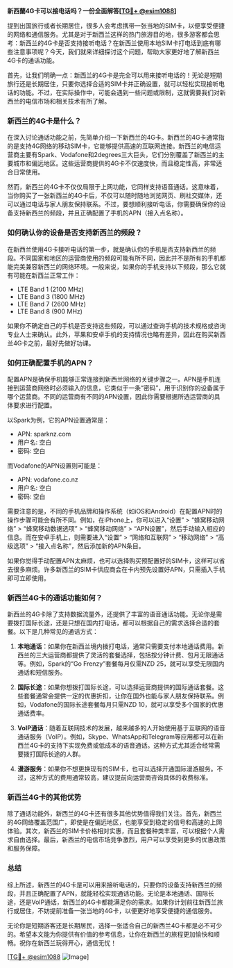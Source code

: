 **新西蘭4G卡可以接电话吗？一份全面解答[[TG💪+ @esim1088](https://t.me/s/esim1088)]**

提到出国旅行或者长期居住，很多人会考虑携带一张当地的SIM卡，以便享受便捷的网络和通信服务。尤其是对于新西兰这样的热门旅游目的地，很多游客都会思考：新西兰的4G卡是否支持接听电话？在新西兰使用本地SIM卡打电话到底有哪些注意事项呢？今天，我们就来详细探讨这个问题，帮助大家更好地了解新西兰4G卡的通话功能。

首先，让我们明确一点：新西兰的4G卡是完全可以用来接听电话的！无论是短期旅行还是长期居住，只要你选择合适的SIM卡并正确设置，就可以轻松实现接听电话的功能。不过，在实际操作中，可能会遇到一些问题或限制，这就需要我们对新西兰的电信市场和相关技术有所了解。

### 新西兰的4G卡是什么？

在深入讨论通话功能之前，先简单介绍一下新西兰的4G卡。新西兰的4G卡通常指的是支持4G网络的移动SIM卡，它能够提供高速的互联网连接。新西兰的电信运营商主要有Spark、Vodafone和2degrees三大巨头，它们分别覆盖了新西兰的主要城市和偏远地区。这些运营商提供的4G卡不仅速度快，而且稳定性高，非常适合日常使用。

然而，新西兰的4G卡不仅仅局限于上网功能，它同样支持语音通话。这意味着，当你购买了一张新西兰的4G卡后，不仅可以随时随地浏览网页、刷社交媒体，还可以通过电话与家人朋友保持联系。不过，要想顺利接听电话，你需要确保你的设备支持新西兰的频段，并且正确配置了手机的APN（接入点名称）。

### 如何确认你的设备是否支持新西兰的频段？

在新西兰使用4G卡接听电话的第一步，就是确认你的手机是否支持新西兰的频段。不同国家和地区的运营商使用的频段可能有所不同，因此并不是所有的手机都能完美兼容新西兰的网络环境。一般来说，如果你的手机支持以下频段，那么它就有可能在新西兰正常工作：

- LTE Band 1 (2100 MHz)
- LTE Band 3 (1800 MHz)
- LTE Band 7 (2600 MHz)
- LTE Band 8 (900 MHz)

如果你不确定自己的手机是否支持这些频段，可以通过查询手机的技术规格或咨询专业人士来确认。此外，苹果和安卓手机的支持情况也略有差异，因此在购买新西兰4G卡之前，最好先做好功课。

### 如何正确配置手机的APN？

配置APN是确保手机能够正常连接到新西兰网络的关键步骤之一。APN是手机连接到运营商网络时必须输入的信息，它类似于一条“密码”，用于识别你的设备属于哪个运营商。不同的运营商有不同的APN设置，因此你需要根据所选运营商的具体要求进行配置。

以Spark为例，它的APN设置通常是：

- APN: sparknz.com
- 用户名: 空白
- 密码: 空白

而Vodafone的APN设置则可能是：

- APN: vodafone.co.nz
- 用户名: 空白
- 密码: 空白

需要注意的是，不同的手机品牌和操作系统（如iOS和Android）在配置APN时的操作步骤可能会有所不同。例如，在iPhone上，你可以进入“设置” > “蜂窝移动网络” > “蜂窝移动数据选项” > “蜂窝移动网络” > “APN设置”，然后手动输入相应的信息。而在安卓手机上，则需要进入“设置” > “网络和互联网” > “移动网络” > “高级选项” > “接入点名称”，然后添加新的APN条目。

如果你觉得手动配置APN太麻烦，也可以选择购买预配置好的SIM卡，这样可以省去很多麻烦。许多新西兰的SIM卡供应商会在卡内预先设置好APN，只需插入手机即可立即使用。

### 新西兰4G卡的通话功能如何？

新西兰的4G卡除了支持数据流量外，还提供了丰富的语音通话功能。无论你是需要拨打国际长途，还是只想在国内打电话，都可以根据自己的需求选择合适的套餐。以下是几种常见的通话方式：

1. **本地通话**：如果你在新西兰境内拨打电话，通常只需要支付本地通话费用。新西兰的三大运营商都提供了灵活的套餐选择，包括按分钟计费、包月无限通话等。例如，Spark的“Go Frenzy”套餐每月仅需NZD 25，就可以享受无限国内通话和短信服务。

2. **国际长途**：如果你想拨打国际长途，可以选择运营商提供的国际通话套餐。这些套餐通常会提供一定的优惠折扣，让你在国外也能与家人朋友保持联系。例如，Vodafone的国际长途套餐每月只需NZD 10，就可以享受多个国家的优惠通话费率。

3. **VoIP通话**：随着互联网技术的发展，越来越多的人开始使用基于互联网的语音通话服务（VoIP）。例如，Skype、WhatsApp和Telegram等应用都可以在新西兰4G卡的支持下实现免费或低成本的语音通话。这种方式尤其适合经常需要拨打国际长途的人群。

4. **漫游服务**：如果你不想更换现有的SIM卡，也可以选择开通国际漫游服务。不过，这种方式的费用通常较高，建议提前向运营商咨询具体的收费标准。

### 新西兰4G卡的其他优势

除了通话功能外，新西兰的4G卡还有很多其他优势值得我们关注。首先，新西兰的4G网络覆盖范围广，即使是在偏远地区，也能享受到稳定的信号和高速的上网体验。其次，新西兰的SIM卡价格相对实惠，而且套餐种类丰富，可以根据个人需求自由选择。最后，新西兰的电信市场竞争激烈，用户可以享受到更多的优惠政策和服务保障。

### 总结

综上所述，新西兰的4G卡是可以用来接听电话的，只要你的设备支持新西兰的频段，并且正确配置了APN，就能轻松实现通话功能。无论是本地通话、国际长途，还是VoIP通话，新西兰的4G卡都能满足你的需求。如果你计划前往新西兰旅行或居住，不妨提前准备一张当地的4G卡，以便更好地享受便捷的通信服务。

无论你是短期游客还是长期居民，选择一张适合自己的新西兰4G卡都是必不可少的。希望本文能为你提供有价值的参考信息，让你在新西兰的旅程更加愉快和顺畅。祝你在新西兰玩得开心，通信无忧！

[[TG💪+ @esim1088](https://t.me/s/esim1088) ![Image](https://i.postimg.cc/4NQfJmqS/Snipaste-2025-05-13-00-14-12.png)]